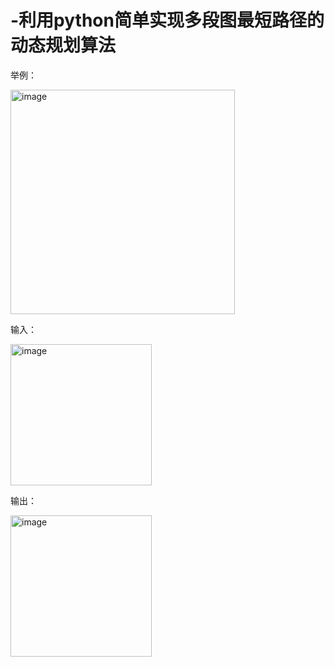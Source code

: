 # -利用python简单实现多段图最短路径的动态规划算法

举例：

<img width="359" alt="image" src="https://github.com/wanyingbo/dynamic_programming/assets/114303698/233716ba-1efe-45d3-8097-25d2a800cb55">


输入：

<img width="226" alt="image" src="https://github.com/wanyingbo/dynamic_programming/assets/114303698/81dc183d-fab3-4aa8-8f62-58df2417b8d1">

输出：

<img width="226" alt="image" src="https://github.com/wanyingbo/dynamic_programming/assets/114303698/142d9cf3-be6a-4f6d-b560-d407456b94b2">
